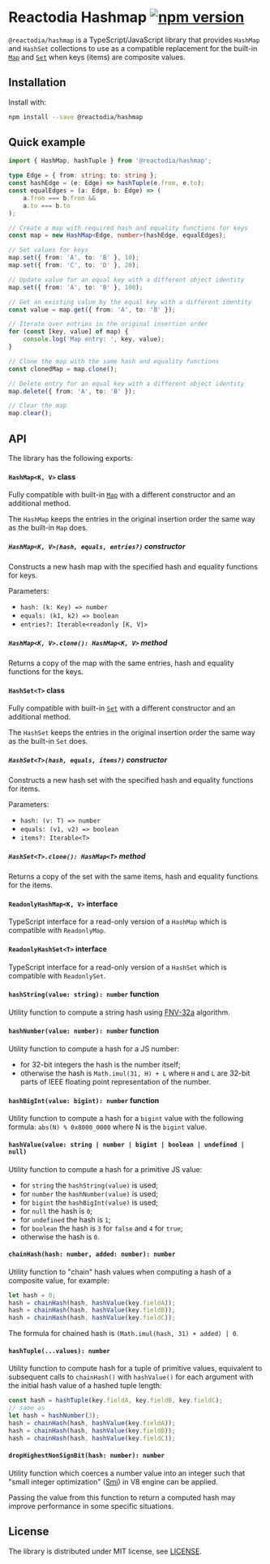 # Reactodia Hashmap [![npm version](https://badge.fury.io/js/@reactodia%2Fhashmap.svg)](https://badge.fury.io/js/@reactodia%2Fhashmap)

`@reactodia/hashmap` is a TypeScript/JavaScript library that provides `HashMap` and `HashSet` collections to use as a compatible replacement for the built-in [`Map`](https://developer.mozilla.org/en-US/docs/Web/JavaScript/Reference/Global_Objects/Map) and [`Set`](https://developer.mozilla.org/en-US/docs/Web/JavaScript/Reference/Global_Objects/Set) when keys (items) are composite values.

## Installation

Install with:
```sh
npm install --save @reactodia/hashmap
```

## Quick example

```ts
import { HashMap, hashTuple } from '@reactodia/hashmap';

type Edge = { from: string; to: string };
const hashEdge = (e: Edge) => hashTuple(e.from, e.to);
const equalEdges = (a: Edge, b: Edge) => (
    a.from === b.from &&
    a.to === b.to
);

// Create a map with required hash and equality functions for keys
const map = new HashMap<Edge, number>(hashEdge, equalEdges);

// Set values for keys
map.set({ from: 'A', to: 'B' }, 10);
map.set({ from: 'C', to: 'D' }, 20);

// Update value for an equal key with a different object identity
map.set({ from: 'A', to: 'B' }, 100);

// Get an existing value by the equal key with a different identity
const value = map.get({ from: 'A', to: 'B' });

// Iterate over entries in the original insertion order
for (const [key, value] of map) {
    console.log('Map entry: ', key, value);
}

// Clone the map with the same hash and equality functions
const clonedMap = map.clone();

// Delete entry for an equal key with a different object identity
map.delete({ from: 'A', to: 'B' });

// Clear the map
map.clear();
```

## API

The library has the following exports:

#### `HashMap<K, V>` class

Fully compatible with built-in [`Map`](https://developer.mozilla.org/en-US/docs/Web/JavaScript/Reference/Global_Objects/Map) with a different constructor and an additional method.

The `HashMap` keeps the entries in the original insertion order the same way as the built-in `Map` does.

##### `HashMap<K, V>(hash, equals, entries?)` constructor

Constructs a new hash map with the specified hash and equality functions for keys.

Parameters:
* `hash: (k: Key) => number`
* `equals: (k1, k2) => boolean`
* `entries?: Iterable<readonly [K, V]>`

##### `HashMap<K, V>.clone(): HashMap<K, V>` method

Returns a copy of the map with the same entries, hash and equality functions for the keys.

#### `HashSet<T>` class

Fully compatible with built-in [`Set`](https://developer.mozilla.org/en-US/docs/Web/JavaScript/Reference/Global_Objects/Set) with a different constructor and an additional method.

The `HashSet` keeps the entries in the original insertion order the same way as the built-in `Set` does.

##### `HashSet<T>(hash, equals, items?)` constructor

Constructs a new hash set with the specified hash and equality functions for items.

Parameters:
* `hash: (v: T) => number`
* `equals: (v1, v2) => boolean`
* `items?: Iterable<T>`

##### `HashSet<T>.clone(): HashMap<T>` method

Returns a copy of the set with the same items, hash and equality functions for the items.

#### `ReadonlyHashMap<K, V>` interface

TypeScript interface for a read-only version of a `HashMap` which is compatible with `ReadonlyMap`.

#### `ReadonlyHashSet<T>` interface

TypeScript interface for a read-only version of a `HashSet` which is compatible with `ReadonlySet`.

#### `hashString(value: string): number` function

Utility function to compute a string hash using [FNV-32a](https://en.wikipedia.org/wiki/Fowler%E2%80%93Noll%E2%80%93Vo_hash_function) algorithm.

#### `hashNumber(value: number): number` function

Utility function to compute a hash for a JS number:
* for 32-bit integers the hash is the number itself;
* otherwise the hash is `Math.imul(31, H) + L` where `H` and `L` are 32-bit parts of IEEE floating point representation of the number.

#### `hashBigInt(value: bigint): number` function

Utility function to compute a hash for a `bigint` value with the following formula: `abs(N) % 0x8000_0000` where N is the `bigint` value.

#### `hashValue(value: string | number | bigint | boolean | undefined | null)`

Utility function to compute a hash for a primitive JS value:
* for `string` the `hashString(value)` is used;
* for `number` the `hashNumber(value)` is used;
* for `bigint` the `hashBigInt(value)` is used;
* for `null` the hash is `0`;
* for `undefined` the hash is `1`;
* for `boolean` the hash is `3` for `false` and `4` for `true`;
* otherwise the hash is `0`.

#### `chainHash(hash: number, added: number): number`

Utility function to "chain" hash values when computing a hash of a composite value, for example:

```ts
let hash = 0;
hash = chainHash(hash, hashValue(key.fieldA));
hash = chainHash(hash, hashValue(key.fieldB));
hash = chainHash(hash, hashValue(key.fieldC));
```

The formula for chained hash is `(Math.imul(hash, 31) + added) | 0`.

#### `hashTuple(...values): number`

Utility function to compute hash for a tuple of primitive values, equivalent to subsequent calls to `chainHash()` with `hashValue()` for each argument with the initial hash value of a hashed tuple length:

```ts
const hash = hashTuple(key.fieldA, key.fieldB, key.fieldC);
// same as
let hash = hashNumber(3);
hash = chainHash(hash, hashValue(key.fieldA));
hash = chainHash(hash, hashValue(key.fieldB));
hash = chainHash(hash, hashValue(key.fieldC));
```

#### `dropHighestNonSignBit(hash: number): number`

Utility function which coerces a number value into an integer such that "small integer optimization" ([Smi](https://v8.dev/blog/pointer-compression)) in V8 engine can be applied.

Passing the value from this function to return a computed hash may improve performance in some specific situations.

## License

The library is distributed under MIT license, see [LICENSE](./LICENSE). 
